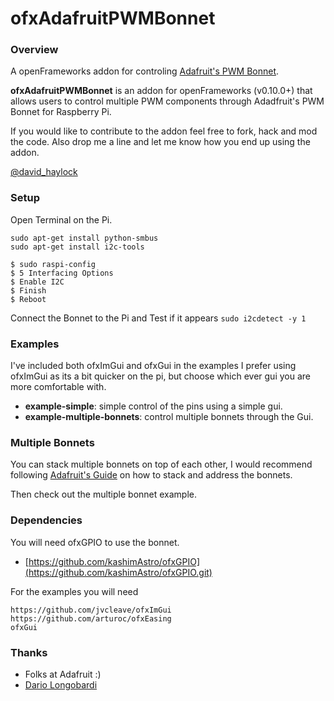 ofxAdafruitPWMBonnet
===

### Overview

A openFrameworks addon for controling [Adafruit's PWM Bonnet](https://www.adafruit.com/product/3416).

**ofxAdafruitPWMBonnet** is an addon for openFrameworks (v0.10.0+) that allows users to control multiple PWM components through Adadfruit's PWM Bonnet for Raspberry Pi.

If you would like to contribute to the addon feel free to fork, hack and mod the code.
Also drop me a line and let me know how you end up using the addon.

[@david_haylock](https://twitter.com/david_haylock)

### Setup

Open Terminal on the Pi.

```
sudo apt-get install python-smbus
sudo apt-get install i2c-tools

$ sudo raspi-config
$ 5 Interfacing Options
$ Enable I2C
$ Finish
$ Reboot
```

Connect the Bonnet to the Pi and Test if it appears
`sudo i2cdetect -y 1`


### Examples 

I've included both ofxImGui and ofxGui in the examples I prefer using ofxImGui as its a bit quicker on the pi, but choose which ever gui you are more comfortable with. 

- **example-simple**: simple control of the pins using a simple gui.
- **example-multiple-bonnets**: control multiple bonnets through the Gui.

### Multiple Bonnets

You can stack multiple bonnets on top of each other, I would recommend following [Adafruit's Guide](https://learn.adafruit.com/adafruit-16-channel-pwm-servo-hat-for-raspberry-pi/stacking-hats) on how to stack and address the bonnets.

Then check out the multiple bonnet example.

### Dependencies

You will need ofxGPIO to use the bonnet.

- [https://github.com/kashimAstro/ofxGPIO](https://github.com/kashimAstro/ofxGPIO.git)

For the examples you will need

```
https://github.com/jvcleave/ofxImGui
https://github.com/arturoc/ofxEasing
ofxGui
```

### Thanks

- Folks at Adafruit :)
- [Dario Longobardi](https://github.com/kashimAstro) 
